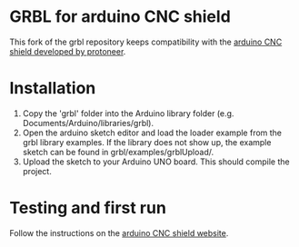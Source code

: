 # GRBL for arduino CNC shield

This fork of the grbl repository keeps compatibility with the [arduino CNC shield developed by protoneer](https://blog.protoneer.co.nz/arduino-cnc-shield/).

# Installation

1. Copy the 'grbl' folder into the Arduino library folder (e.g. Documents/Arduino/libraries/grbl).
2. Open the arduino sketch editor and load the loader example from the grbl library examples. If the library does not show up, the example sketch can be found in grbl/examples/grblUpload/.
3. Upload the sketch to your Arduino UNO board. This should compile the project.

# Testing and first run

Follow the instructions on the [arduino CNC shield website](https://blog.protoneer.co.nz/arduino-cnc-shield-v3-00-assembly-guide/).
